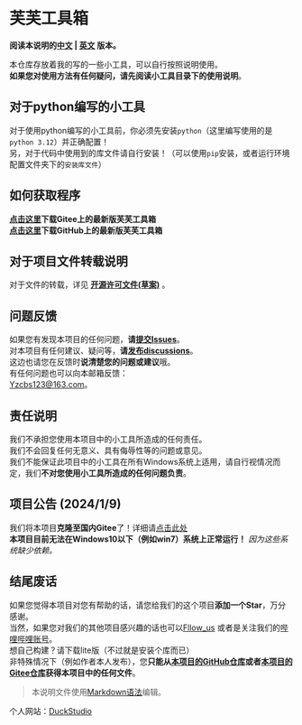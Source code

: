 # 芙芙工具箱<br>

**阅读本说明的[中文](https://github.com/DuckDuckStudio/Fufu_Tools/blob/main/README.md) | [英文](https://github.com/DuckDuckStudio/Fufu_Tools/blob/main/README-EN(UK).md) 版本。**

本仓库存放着我的写的一些小工具，可以自行按照说明使用。<br>
**如果您对使用方法有任何疑问，请先阅读小工具目录下的使用说明**。<br>

## 对于python编写的小工具<br>
对于使用python编写的小工具前，你必须先安装`python`（这里编写使用的是`python 3.12`）并正确配置！<br>
另，对于代码中使用到的库文件请自行安装！（可以使用`pip`安装，或者运行环境配置文件夹下的`安装库文件`）<br>

## 如何获取程序<br>
**[点击这里](https://gitee.com/duckstudio/fufu-tools/releases/)下载Gitee上的最新版芙芙工具箱**<br>
**[点击这里](https://github.com/DuckDuckStudio/Fufu_Tools/releases)下载GitHub上的最新版芙芙工具箱**<br>

## 对于项目文件转载说明<br>
对于文件的转载，详见 **[开源许可文件(草案)](https://github.com/DuckDuckStudio/Fufu_Tools/blob/main/LICENSE)** 。<br>

## 问题反馈<br>
如果您有发现本项目的任何问题，**请[提交Issues](https://github.com/DuckDuckStudio/Fufu_Tools/issues)**。<br>
对本项目有任何建议、疑问等，**请[发布discussions](https://github.com/DuckDuckStudio/Fufu_Tools/discussions)**。<br>
这边也请您在反馈时**说清楚您的问题或建议**哦。<br>
有任何问题也可以向本邮箱反馈：<br>
<Yzcbs123@163.com>。<br>

## 责任说明<br>
我们不承担您使用本项目中的小工具所造成的任何责任。<br>
我们不会回复任何无意义、具有侮辱性等的问题或意见。<br>
我们不能保证此项目中的小工具在所有Windows系统上适用，请自行视情况而定，我们**不对您使用小工具所造成的任何问题负责**。<br>

## 项目公告 (2024/1/9)<br>
我们将本项目**克隆至国内Gitee**了！详细请[点击此处](https://gitee.com/duckstudio/windows-widgets/)<br>
**本项目目前无法在Windows10以下（例如win7）系统上正常运行！** *因为这些系统缺少依赖。* <br>

## 结尾废话<br>
如果您觉得本项目对您有帮助的话，请您给我们的这个项目**添加一个Star**，万分感谢。<br>
当然，如果您对我们的其他项目感兴趣的话也可以[Fllow_us](https://github.com/DuckDuckStudio/) 或者是关注我们的[哔哩哔哩账号](https://space.bilibili.com/2054654702)。<br>
想自己构建？请下载lite版（不过就是安装个库而已）<br>
非特殊情况下（例如作者本人发布），您**只能从[本项目的GitHub仓库](https://github.com/DuckDuckStudio/Fufu_Tools/)或者[本项目的Gitee仓库](https://gitee.com/duckstudio/fufu-tools/)获得本项目中的任何文件**。<br>

> 本说明文件使用[Markdown语法](https://markdown.com.cn/basic-syntax/)编辑。

个人网站：[DuckStudio](https://duckduckstudio.github.io/yazicbs.github.io/)
